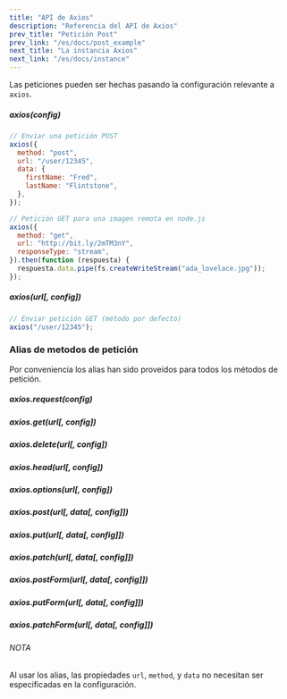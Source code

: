 ```yaml
---
title: "API de Axios"
description: "Referencia del API de Axios"
prev_title: "Petición Post"
prev_link: "/es/docs/post_example"
next_title: "La instancia Axios"
next_link: "/es/docs/instance"
---
```


Las peticiones pueden ser hechas pasando la configuración relevante a `axios`.

##### axios(config)

```js
// Enviar una petición POST
axios({
  method: "post",
  url: "/user/12345",
  data: {
    firstName: "Fred",
    lastName: "Flintstone",
  },
});
```

```js
// Petición GET para una imagen remota en node.js
axios({
  method: "get",
  url: "http://bit.ly/2mTM3nY",
  responseType: "stream",
}).then(function (respuesta) {
  respuesta.data.pipe(fs.createWriteStream("ada_lovelace.jpg"));
});
```

##### axios(url[, config])

```js
// Enviar petición GET (método por defecto)
axios("/user/12345");
```

### Alias de metodos de petición

Por conveniencia los alias han sido proveídos para todos los métodos de petición.

##### axios.request(config)

##### axios.get(url[, config])

##### axios.delete(url[, config])

##### axios.head(url[, config])

##### axios.options(url[, config])

##### axios.post(url[, data[, config]])

##### axios.put(url[, data[, config]])
##### axios.patch(url[, data[, config]])
##### axios.postForm(url[, data[, config]])
##### axios.putForm(url[, data[, config]])
##### axios.patchForm(url[, data[, config]])

###### NOTA

Al usar los alias, las propiedades `url`, `method`, y `data` no necesitan ser especificadas en la configuración.

